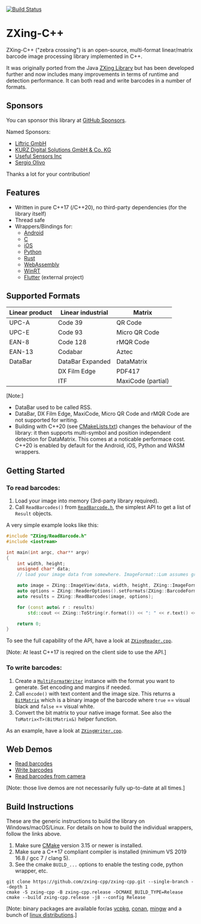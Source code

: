[![Build Status](https://github.com/zxing-cpp/zxing-cpp/workflows/CI/badge.svg?branch=master)](https://github.com/zxing-cpp/zxing-cpp/actions?query=workflow%3ACI)

# ZXing-C++

ZXing-C++ ("zebra crossing") is an open-source, multi-format linear/matrix barcode image processing library implemented in C++.

It was originally ported from the Java [ZXing Library](https://github.com/zxing/zxing) but has been developed further and now includes many improvements in terms of runtime and detection performance. It can both read and write barcodes in a number of formats.

## Sponsors

You can sponsor this library at [GitHub Sponsors](https://github.com/sponsors/axxel).

Named Sponsors:
* [Liftric GmbH](https://github.com/Liftric)
* [KURZ Digital Solutions GmbH & Co. KG](https://github.com/kurzdigital)
* [Useful Sensors Inc](https://github.com/usefulsensors)
* [Sergio Olivo](https://github.com/sergio-)

Thanks a lot for your contribution!

## Features

* Written in pure C++17 (/C++20), no third-party dependencies (for the library itself)
* Thread safe
* Wrappers/Bindings for:
  * [Android](wrappers/android/README.md)
  * [C](wrappers/c/README.md)
  * [iOS](wrappers/ios/README.md)
  * [Python](wrappers/python/README.md)
  * [Rust](wrappers/rust/README.md)
  * [WebAssembly](wrappers/wasm/README.md)
  * [WinRT](wrappers/winrt/README.md)
  * [Flutter](https://pub.dev/packages/flutter_zxing) (external project)

## Supported Formats

| Linear product | Linear industrial | Matrix             |
|----------------|-------------------|--------------------|
| UPC-A          | Code 39           | QR Code            |
| UPC-E          | Code 93           | Micro QR Code      |
| EAN-8          | Code 128          | rMQR Code          |
| EAN-13         | Codabar           | Aztec              |
| DataBar        | DataBar Expanded  | DataMatrix         |
|                | DX Film Edge      | PDF417             |
|                | ITF               | MaxiCode (partial) |

[Note:]
 * DataBar used to be called RSS.
 * DataBar, DX Film Edge, MaxiCode, Micro QR Code and rMQR Code are not supported for writing.
 * Building with C++20 (see [CMakeLists.txt](https://github.com/zxing-cpp/zxing-cpp/blob/d4b0f502775857f257d13efd25fb840ece1bca3e/CMakeLists.txt#L45)) changes the behaviour of the library: it then supports multi-symbol and position independent detection for DataMatrix. This comes at a noticable performace cost. C++20 is enabled by default for the Android, iOS, Python and WASM wrappers.

## Getting Started

### To read barcodes:
1. Load your image into memory (3rd-party library required).
2. Call `ReadBarcodes()` from [`ReadBarcode.h`](core/src/ReadBarcode.h), the simplest API to get a list of `Result` objects.

A very simple example looks like this:
```c++
#include "ZXing/ReadBarcode.h"
#include <iostream>

int main(int argc, char** argv)
{
    int width, height;
    unsigned char* data;
    // load your image data from somewhere. ImageFormat::Lum assumes grey scale image data.

    auto image = ZXing::ImageView(data, width, height, ZXing::ImageFormat::Lum);
    auto options = ZXing::ReaderOptions().setFormats(ZXing::BarcodeFormat::Any);
    auto results = ZXing::ReadBarcodes(image, options);

    for (const auto& r : results)
        std::cout << ZXing::ToString(r.format()) << ": " << r.text() << "\n";

    return 0;
}
```
To see the full capability of the API, have a look at [`ZXingReader.cpp`](example/ZXingReader.cpp).

[Note: At least C++17 is reqired on the client side to use the API.]

### To write barcodes:
1. Create a [`MultiFormatWriter`](core/src/MultiFormatWriter.h) instance with the format you want to generate. Set encoding and margins if needed.
2. Call `encode()` with text content and the image size. This returns a [`BitMatrix`](core/src/BitMatrix.h) which is a binary image of the barcode where `true` == visual black and `false` == visual white.
3. Convert the bit matrix to your native image format. See also the `ToMatrix<T>(BitMatrix&)` helper function.

As an example, have a look at [`ZXingWriter.cpp`](example/ZXingWriter.cpp).

## Web Demos
- [Read barcodes](https://zxing-cpp.github.io/zxing-cpp/demo_reader.html)
- [Write barcodes](https://zxing-cpp.github.io/zxing-cpp/demo_writer.html)
- [Read barcodes from camera](https://zxing-cpp.github.io/zxing-cpp/demo_cam_reader.html)

[Note: those live demos are not necessarily fully up-to-date at all times.]

## Build Instructions
These are the generic instructions to build the library on Windows/macOS/Linux. For details on how to build the individual wrappers, follow the links above.

1. Make sure [CMake](https://cmake.org) version 3.15 or newer is installed.
2. Make sure a C++17 compliant compiler is installed (minimum VS 2019 16.8 / gcc 7 / clang 5).
3. See the cmake `BUILD_...` options to enable the testing code, python wrapper, etc.

```
git clone https://github.com/zxing-cpp/zxing-cpp.git --single-branch --depth 1
cmake -S zxing-cpp -B zxing-cpp.release -DCMAKE_BUILD_TYPE=Release
cmake --build zxing-cpp.release -j8 --config Release
```

[Note: binary packages are available for/as
[vcpkg](https://github.com/Microsoft/vcpkg/tree/master/ports/nu-book-zxing-cpp),
[conan](https://github.com/conan-io/conan-center-index/tree/master/recipes/zxing-cpp),
[mingw](https://github.com/msys2/MINGW-packages/tree/master/mingw-w64-zxing-cpp) and a bunch of
[linux distributions](https://repology.org/project/zxing-cpp/versions).]
